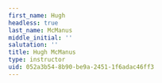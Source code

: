 ```yaml
---
first_name: Hugh
headless: true
last_name: McManus
middle_initial: ''
salutation: ''
title: Hugh McManus
type: instructor
uid: 052a3b54-8b90-be9a-2451-1f6adac46ff3
---
```

